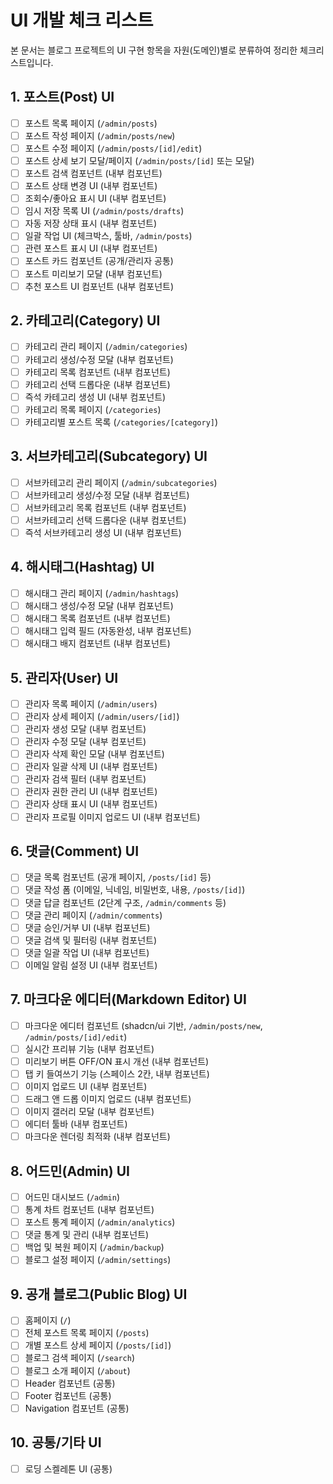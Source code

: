 # UI 개발 체크 리스트

본 문서는 블로그 프로젝트의 UI 구현 항목을 자원(도메인)별로 분류하여 정리한 체크리스트입니다.

## 1. 포스트(Post) UI

- [ ] 포스트 목록 페이지 (`/admin/posts`)
- [ ] 포스트 작성 페이지 (`/admin/posts/new`)
- [ ] 포스트 수정 페이지 (`/admin/posts/[id]/edit`)
- [ ] 포스트 상세 보기 모달/페이지 (`/admin/posts/[id]` 또는 모달)
- [ ] 포스트 검색 컴포넌트 (내부 컴포넌트)
- [ ] 포스트 상태 변경 UI (내부 컴포넌트)
- [ ] 조회수/좋아요 표시 UI (내부 컴포넌트)
- [ ] 임시 저장 목록 UI (`/admin/posts/drafts`)
- [ ] 자동 저장 상태 표시 (내부 컴포넌트)
- [ ] 일괄 작업 UI (체크박스, 툴바, `/admin/posts`)
- [ ] 관련 포스트 표시 UI (내부 컴포넌트)
- [ ] 포스트 카드 컴포넌트 (공개/관리자 공통)
- [ ] 포스트 미리보기 모달 (내부 컴포넌트)
- [ ] 추천 포스트 UI 컴포넌트 (내부 컴포넌트)

## 2. 카테고리(Category) UI

- [ ] 카테고리 관리 페이지 (`/admin/categories`)
- [ ] 카테고리 생성/수정 모달 (내부 컴포넌트)
- [ ] 카테고리 목록 컴포넌트 (내부 컴포넌트)
- [ ] 카테고리 선택 드롭다운 (내부 컴포넌트)
- [ ] 즉석 카테고리 생성 UI (내부 컴포넌트)
- [ ] 카테고리 목록 페이지 (`/categories`)
- [ ] 카테고리별 포스트 목록 (`/categories/[category]`)

## 3. 서브카테고리(Subcategory) UI

- [ ] 서브카테고리 관리 페이지 (`/admin/subcategories`)
- [ ] 서브카테고리 생성/수정 모달 (내부 컴포넌트)
- [ ] 서브카테고리 목록 컴포넌트 (내부 컴포넌트)
- [ ] 서브카테고리 선택 드롭다운 (내부 컴포넌트)
- [ ] 즉석 서브카테고리 생성 UI (내부 컴포넌트)

## 4. 해시태그(Hashtag) UI

- [ ] 해시태그 관리 페이지 (`/admin/hashtags`)
- [ ] 해시태그 생성/수정 모달 (내부 컴포넌트)
- [ ] 해시태그 목록 컴포넌트 (내부 컴포넌트)
- [ ] 해시태그 입력 필드 (자동완성, 내부 컴포넌트)
- [ ] 해시태그 배지 컴포넌트 (내부 컴포넌트)

## 5. 관리자(User) UI

- [ ] 관리자 목록 페이지 (`/admin/users`)
- [ ] 관리자 상세 페이지 (`/admin/users/[id]`)
- [ ] 관리자 생성 모달 (내부 컴포넌트)
- [ ] 관리자 수정 모달 (내부 컴포넌트)
- [ ] 관리자 삭제 확인 모달 (내부 컴포넌트)
- [ ] 관리자 일괄 삭제 UI (내부 컴포넌트)
- [ ] 관리자 검색 필터 (내부 컴포넌트)
- [ ] 관리자 권한 관리 UI (내부 컴포넌트)
- [ ] 관리자 상태 표시 UI (내부 컴포넌트)
- [ ] 관리자 프로필 이미지 업로드 UI (내부 컴포넌트)

## 6. 댓글(Comment) UI

- [ ] 댓글 목록 컴포넌트 (공개 페이지, `/posts/[id]` 등)
- [ ] 댓글 작성 폼 (이메일, 닉네임, 비밀번호, 내용, `/posts/[id]`)
- [ ] 댓글 답글 컴포넌트 (2단계 구조, `/admin/comments` 등)
- [ ] 댓글 관리 페이지 (`/admin/comments`)
- [ ] 댓글 승인/거부 UI (내부 컴포넌트)
- [ ] 댓글 검색 및 필터링 (내부 컴포넌트)
- [ ] 댓글 일괄 작업 UI (내부 컴포넌트)
- [ ] 이메일 알림 설정 UI (내부 컴포넌트)

## 7. 마크다운 에디터(Markdown Editor) UI

- [ ] 마크다운 에디터 컴포넌트 (shadcn/ui 기반, `/admin/posts/new`, `/admin/posts/[id]/edit`)
- [ ] 실시간 프리뷰 기능 (내부 컴포넌트)
- [ ] 미리보기 버튼 OFF/ON 표시 개선 (내부 컴포넌트)
- [ ] 탭 키 들여쓰기 기능 (스페이스 2칸, 내부 컴포넌트)
- [ ] 이미지 업로드 UI (내부 컴포넌트)
- [ ] 드래그 앤 드롭 이미지 업로드 (내부 컴포넌트)
- [ ] 이미지 갤러리 모달 (내부 컴포넌트)
- [ ] 에디터 툴바 (내부 컴포넌트)
- [ ] 마크다운 렌더링 최적화 (내부 컴포넌트)

## 8. 어드민(Admin) UI

- [ ] 어드민 대시보드 (`/admin`)
- [ ] 통계 차트 컴포넌트 (내부 컴포넌트)
- [ ] 포스트 통계 페이지 (`/admin/analytics`)
- [ ] 댓글 통계 및 관리 (내부 컴포넌트)
- [ ] 백업 및 복원 페이지 (`/admin/backup`)
- [ ] 블로그 설정 페이지 (`/admin/settings`)

## 9. 공개 블로그(Public Blog) UI

- [ ] 홈페이지 (`/`)
- [ ] 전체 포스트 목록 페이지 (`/posts`)
- [ ] 개별 포스트 상세 페이지 (`/posts/[id]`)
- [ ] 블로그 검색 페이지 (`/search`)
- [ ] 블로그 소개 페이지 (`/about`)
- [ ] Header 컴포넌트 (공통)
- [ ] Footer 컴포넌트 (공통)
- [ ] Navigation 컴포넌트 (공통)

## 10. 공통/기타 UI

- [ ] 로딩 스켈레톤 UI (공통)
